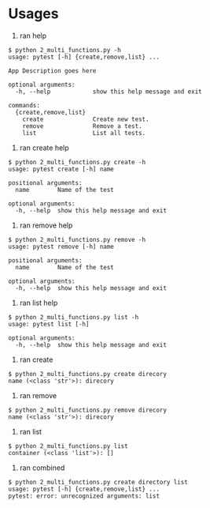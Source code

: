 # Usages

1. ran help
```shell script
$ python 2_multi_functions.py -h
usage: pytest [-h] {create,remove,list} ...

App Description goes here

optional arguments:
  -h, --help            show this help message and exit

commands:
  {create,remove,list}
    create              Create new test.
    remove              Remove a test.
    list                List all tests.
```

1. ran create help
```shell script
$ python 2_multi_functions.py create -h
usage: pytest create [-h] name

positional arguments:
  name        Name of the test

optional arguments:
  -h, --help  show this help message and exit
```

1. ran remove help
```shell script
$ python 2_multi_functions.py remove -h
usage: pytest remove [-h] name

positional arguments:
  name        Name of the test

optional arguments:
  -h, --help  show this help message and exit
```

1. ran list help
```shell script
$ python 2_multi_functions.py list -h
usage: pytest list [-h]

optional arguments:
  -h, --help  show this help message and exit
```


1. ran create
```shell script
$ python 2_multi_functions.py create direcory
name (<class 'str'>): direcory
```


1. ran remove
```shell script
$ python 2_multi_functions.py remove direcory
name (<class 'str'>): direcory
```


1. ran list
```shell script
$ python 2_multi_functions.py list
container (<class 'list'>): []
```

1. ran combined
```shell script
$ python 2_multi_functions.py create directory list
usage: pytest [-h] {create,remove,list} ...
pytest: error: unrecognized arguments: list
```
